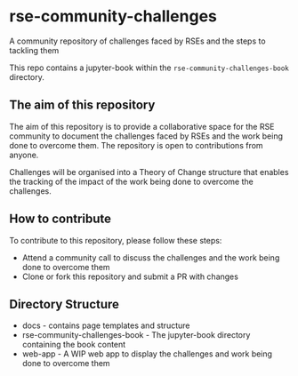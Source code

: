 # rse-community-challenges

A community repository of challenges faced by RSEs and the steps to tackling them

This repo contains a jupyter-book within the `rse-community-challenges-book` directory.

## The aim of this repository

The aim of this repository is to provide a collaborative space for the RSE community to document the challenges faced by RSEs and the work being done to overcome them. The repository is open to contributions from anyone.

Challenges will be organised into a Theory of Change structure that enables the tracking
of the impact of the work being done to overcome the challenges.

## How to contribute

To contribute to this repository, please follow these steps:

- Attend a community call to discuss the challenges and the work being done to overcome them
- Clone or fork this repository and submit a PR with changes

## Directory Structure

- docs - contains page templates and structure
- rse-community-challenges-book - The jupyter-book directory containing the book content
- web-app - A WIP web app to display the challenges and work being done to overcome them
